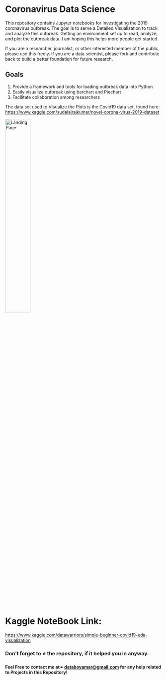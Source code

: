 # Coronavirus Data Science
This repository contains Jupyter notebooks for investigating the 2019 coronavirus outbreak. The goal is to serve a Detailed Visualization to track and analyze this outbreak. Getting an environment set up to read, analyze, and plot the outbreak data. I am hoping this helps more people get started.

If you are a researcher, journalist, or other interested member of the public, please use this freely. If you are a data scientist, please fork and contribute back to build a better foundation for future research.

## Goals
1. Provide a framework and tools for loading outbreak data into Python
2. Easily visualize outbreak using barchart and Piechart
3. Facilitate collaboration among researchers

The data set used to Visualize the Plots is the Covid19 data set, found here: https://www.kaggle.com/sudalairajkumar/novel-corona-virus-2019-dataset

<img src="https://github.com/amark720/Data-Science-Projects/blob/master/Covid19%20EDA%20and%20Visualization/CononaVirus%20GIF.gif" alt="Landing Page" height="40%" width="40%">

# Kaggle NoteBook Link:
https://www.kaggle.com/datawarriors/simple-beginner-covid19-eda-visualization

### Don't forget to ⭐ the repository, if it helped you in anyway.

#### Feel Free to contact me at➛ databoyamar@gmail.com for any help related to Projects in this Repository!
